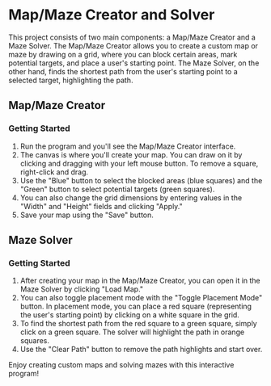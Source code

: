 # Map/Maze Creator and Solver

This project consists of two main components: a Map/Maze Creator and a Maze Solver. The Map/Maze Creator allows you to create a custom map or maze by drawing on a grid, where you can block certain areas, mark potential targets, and place a user's starting point. The Maze Solver, on the other hand, finds the shortest path from the user's starting point to a selected target, highlighting the path.

## Map/Maze Creator

### Getting Started
1. Run the program and you'll see the Map/Maze Creator interface.
2. The canvas is where you'll create your map. You can draw on it by clicking and dragging with your left mouse button. To remove a square, right-click and drag.
3. Use the "Blue" button to select the blocked areas (blue squares) and the "Green" button to select potential targets (green squares).
4. You can also change the grid dimensions by entering values in the "Width" and "Height" fields and clicking "Apply."
5. Save your map using the "Save" button.

## Maze Solver

### Getting Started
1. After creating your map in the Map/Maze Creator, you can open it in the Maze Solver by clicking "Load Map."
2. You can also toggle placement mode with the "Toggle Placement Mode" button. In placement mode, you can place a red square (representing the user's starting point) by clicking on a white square in the grid.
3. To find the shortest path from the red square to a green square, simply click on a green square. The solver will highlight the path in orange squares.
4. Use the "Clear Path" button to remove the path highlights and start over.

Enjoy creating custom maps and solving mazes with this interactive program!
